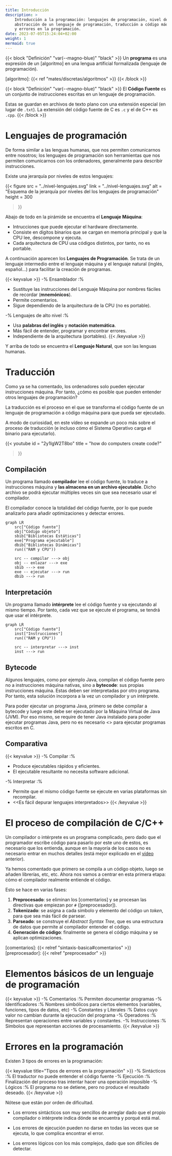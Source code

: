 ```yaml
---
title: Introducción
description: >
    Introducción a la programación: lenguajes de programación, nivel de
    abstracción de un lenguaje de programación, traducción a código máquina
    y errores en la programación.
date: 2023-07-05T15:24:04+02:00
weight: 1
mermaid: true
---
```


{{< block "Definición" "var(--magno-blue)" "black" >}}
Un **programa** es una expresión de un [algoritmo] en una lengua artificial
formalizada (lenguaje de programación).

[algoritmo]: {{< ref "mates/discretas/algoritmos" >}}
{{< /block >}}

{{< block "Definición" "var(--magno-blue)" "black" >}}
El **Código Fuente** es un conjunto de instrucciones escritas en un lenguaje de
programación.

Estas se guardan en archivos de texto plano con una extensión especial (en lugar
de `.txt`). La extensión del código fuente de C es `.c` y el de C++ es `.cpp`.
{{< /block >}}


# Lenguajes de programación

De forma similar a las lenguas humanas, que nos permiten comunicarnos entre
nosotros; los lenguajes de programación son herramientas que nos permiten
comunicarnos con los ordenadores, generalmente para describir instrucciones.

Existe una jerarquía por niveles de estos lenguajes:

{{<
    figure
    src    = "../nivel-lenguajes.svg"
    link   = "../nivel-lenguajes.svg"
    alt    = "Esquema de la jerarquía por niveles del los lenguajes de programación"
    height = 300
>}}

Abajo de todo en la pirámide se encuentra el **Lenguaje Máquina**:

- Intrucciones que puede ejecutar el hardware directamente.
- Consiste en dígitos binarios que se cargan en memoria principal y que la CPU
  lee, descompone y ejecuta.
- Cada arquitectura de CPU usa códigos distintos, por tanto, no es portable.

A continuación aparecen los **Lenguajes de Programación**. Se trata de un
lenguaje intermedio entre el lenguaje máquina y el lenguaje natural (inglés,
español...) para facilitar la creación de programas.

{{< keyvalue >}}
-% Ensamblador :%
- Sustituye las instrucciones del Lenguaje Máquina por nombres fáciles de
  recordar (**mnemónicos**).
- Permite comentarios.
- Sigue dependiendo de la arquitectura de la CPU (no es portable).

-% Lenguajes de alto nivel :%
- Usa **palabras del inglés** y **notación matemática**.
- Más fácil de entender, programar y encontrar errores.
- Independiente de la arquitectura (portables).
{{< /keyvalue >}}

Y arriba de todo se encuentra el **Lenguaje Natural**, que son las lenguas
humanas.

# Traducción

Como ya se ha comentado, los ordenadores solo pueden ejecutar instrucciones
máquina. Por tanto, ¿cómo es posible que pueden entender otros lenguajes de
programación?

La traducción es el proceso en el que se transforma el código fuente de un
lenguaje de programación a código máquina para que pueda ser ejecutado.

A modo de curiosidad, en este vídeo se expande un poco más sobre el proceso de
traducción (e incluso cómo el Sistema Operativo carga el binario para
ejecutarlo).

{{<
    youtube
    id = "2y1IgW2T8bo"
    title = "how do computers create code?"
>}}

## Compilación

Un programa llamado **compilador** lee el código fuente, lo traduce
a instrucciones máquina y **las almacena en un archivo ejecutable**. Dicho
archivo se podrá ejecutar múltiples veces sin que sea necesario usar el
compilador.

El compilador conoce la totalidad del código fuente, por lo que puede analizarlo
para añadir optimizaciones y detectar errores.

```mermaid
graph LR
    src["Código fuente"]
    obj["Código objeto"]
    sbib["Bibliotecas Estáticas"]
    exe["Programa ejecutable"]
    dbib["Bibliotecas Dinámicas"]
    run(("RAM y CPU"))

    src -- compilar ---> obj
    obj -- enlazar ---> exe
    sbib ---> exe
    exe -- ejecutar ---> run
    dbib ---> run
```

## Interpretación

Un programa llamado **intérprete** lee el código fuente y va ejecutando al mismo
tiempo. Por tanto, cada vez que se ejecute el programa, se tendrá que usar el
intérprete.

```mermaid
graph LR
    src["Código fuente"]
    inst["Instrucciones"]
    run(("RAM y CPU"))

    src -- interpretar ---> inst
    inst ---> run
```

## Bytecode

Algunos lenguajes, como por ejemplo Java, compilan el código fuente pero no
a instrucciones máquina nativas, sino a **bytecode**: sus propias instrucciones
máquina. Estas deben ser interpretadas por otro programa. Por tanto, esta
solución incorpora a la vez un compilador y un intérprete.

Para poder ejecutar un programa Java, primero se debe compilar a bytecode
y luego este debe ser ejecutado por la Máquina Virtual de Java (JVM). Por eso
mismo, se require de tener Java instalado para poder ejecutar programas Java,
pero no es necesario <<tener C instalado>> para ejecutar programas escritos en
C.

## Comparativa

{{< keyvalue >}}
-% Compilar :%
- Produce ejecutables rápidos y eficientes.
- El ejecutable resultante no necesita software adicional.

-% Interpretar :%
- Permite que el mismo código fuente se ejecute en varias plataformas sin
  recompilar.
- <<Es fácil depurar lenguajes interpretados>>
{{< /keyvalue >}}

# El proceso de compilación de C/C++

Un compilador o intérprete es un programa complicado, pero dado que el
programador escribe código para pasarlo por este uno de estos, es necesario que
los entienda, aunque en la mayoría de los casos no es necesario entrar en muchos
detalles (está mejor explicado en el [vídeo] anterior).

Ya hemos comentado que primero se compila a un código objeto, luego se añaden
librerías, etc, etc. Ahora nos vamos a centrar en esta primera etapa: cómo el
compilador realmente entiende el código.

Esto se hace en varias fases:

1. **Preprocesado**: se eliminan los [comentarios] y se procesan las directivas
   que empiezan por `#` ([preprocesador]).
2. **Tokenizado**: se asigna a cada símbolo y elemento del código un _token_,
   para que sea más fácil de parsear.
3. **Parseado**: se construye el _Abstract Syntax Tree_, que es una estructura
   de datos que permite al compilador entender el código.
4. **Generación de código**: finalmente se genera el código máquina y se aplican
   optimizaciones.

[vídeo]: https://www.youtube.com/watch?v=2y1IgW2T8bo
[comentarios]: {{< relref "sintaxis-basica#comentarios" >}}
[preprocesador]: {{< relref "preprocesador" >}}

# Elementos básicos de un lenguaje de programación

{{< keyvalue >}}
-% Comentarios :% Permiten documentar programas
-% Identificadores :% Nombres simbólicos para ciertos elementos (variables,
   funciones, tipos de datos, etc)
-% Constantes y Literales :% Datos cuyo valor no cambian durante la ejecución
   del programa
-% Operadores :% Representan operaciones entre variables y constantes.
-% Instrucciones :% Símbolos que representan acciones de procesamiento.
{{< /keyvalue >}}

# Errores en la programación

Existen 3 tipos de errores en la programación:

{{< keyvalue title="Tipos de errores en la programación" >}}
-% Sintácticos :% El traductor no puede entender el código fuente
-% Ejecución :% Finalización del proceso tras intentar hacer una operación imposible
-% Lógicos :% El programa no se detiene, pero no produce el resultado deseado.
{{< /keyvalue >}}

Nótese que están por orden de dificultad.

- Los errores sintácticos son muy sencillos de arreglar dado que el propio
  compilador o intérprete indica dónde se encuentra y porqué está mal.

- Los errores de ejecución pueden no darse en todas las veces que se ejecuta, lo
  que complica encontrar el error.

- Los errores lógicos con los más complejos, dado que son difíciles de detectar.

